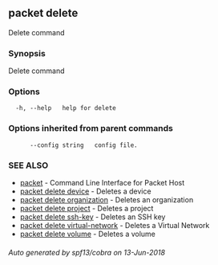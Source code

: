 ## packet delete

Delete command

### Synopsis

Delete command

### Options

```
  -h, --help   help for delete
```

### Options inherited from parent commands

```
      --config string   config file.
```

### SEE ALSO

* [packet](packet.md)	 - Command Line Interface for Packet Host
* [packet delete device](packet_delete_device.md)	 - Deletes a device
* [packet delete organization](packet_delete_organization.md)	 - Deletes an organization
* [packet delete project](packet_delete_project.md)	 - Deletes a project
* [packet delete ssh-key](packet_delete_ssh-key.md)	 - Deletes an SSH key
* [packet delete virtual-network](packet_delete_virtual-network.md)	 - Deletes a Virtual Network
* [packet delete volume](packet_delete_volume.md)	 - Deletes a volume

###### Auto generated by spf13/cobra on 13-Jun-2018

